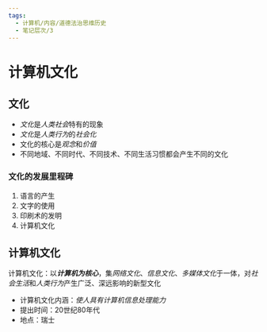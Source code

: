```yaml
---
tags:
  - 计算机/内容/道德法治思维历史
  - 笔记层次/3
---
```


# 计算机文化

## 文化

- *文化*是*人类社会*特有的现象
- *文化*是*人类行为*的*社会化*
- 文化的核心是*观念*和*价值*
- 不同地域、不同时代、不同技术、不同生活习惯都会产生不同的文化

### 文化的发展里程碑

1. 语言的产生
2. 文字的使用
3. 印刷术的发明
4. 计算机文化

## 计算机文化

计算机文化：以***计算机为核心***，集*网络文化*、*信息文化*、*多媒体文化*于一体，对*社会生活*和*人类行为*产生广泛、深远影响的新型文化
- 计算机文化内涵：*使人具有计算机信息处理能力*
- 提出时间：20世纪80年代
- 地点：瑞士
